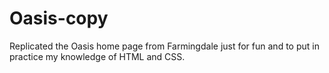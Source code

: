 # Oasis-copy

Replicated the Oasis home page from Farmingdale just for fun and to put in practice my knowledge of HTML and CSS.
